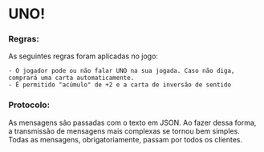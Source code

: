 # UNO!

### Regras:

As seguintes regras foram aplicadas no jogo:

	- O jogador pode ou não falar UNO na sua jogada. Caso não diga, comprará uma carta automaticamente.
	- É permitido "acúmulo" de +2 e a carta de inversão de sentido

### Protocolo:

As mensagens são passadas com o texto em JSON. Ao fazer dessa forma, a transmissão de mensagens mais complexas se tornou bem simples.
Todas as mensagens, obrigatoriamente, passam por todos os clientes.